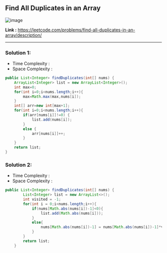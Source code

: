 ## Find All Duplicates in an Array

![image](https://github.com/alkabharti/Arrays/assets/23376002/53704b5b-8c14-405a-a954-7bf96838a669)

**Link :** https://leetcode.com/problems/find-all-duplicates-in-an-array/description/

----------------------------------------------------------------------------------------------------------------------------------------------------------------------------------------

### Solution 1: 

- Time Complexity :
- Space Complexity : 


```java
public List<Integer> findDuplicates(int[] nums) {
    ArrayList<Integer> list = new ArrayList<Integer>();
    int max=0;
    for(int i=0;i<nums.length;i++){
        max=Math.max(max,nums[i]);
    }
    int[] arr=new int[max+1];
    for(int i=0;i<nums.length;i++){
        if(arr[nums[i]]!=0) {
            list.add(nums[i]);
        }
        else {
            arr[nums[i]]++;
        }
    }
    return list;
}

```


### Solution 2: 

- Time Complexity :
- Space Complexity : 


```java
public List<Integer> findDuplicates(int[] nums) {
        List<Integer> list = new ArrayList<>();
        int visited = -1;
        for(int i = 0;i<nums.length;i++){
            if(nums[Math.abs(nums[i])-1]<0){
                list.add(Math.abs(nums[i]));
            }
            else{
                nums[Math.abs(nums[i])-1] = nums[Math.abs(nums[i])-1]*visited;
            }
        }
        return list;
    }

```

